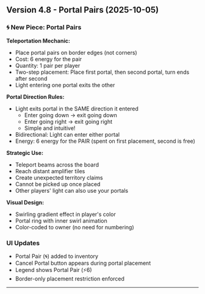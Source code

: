 ## Version 4.8 - Portal Pairs (2025-10-05)

### 🌀 New Piece: Portal Pairs

**Teleportation Mechanic:**
- Place portal pairs on border edges (not corners)
- Cost: 6 energy for the pair
- Quantity: 1 pair per player
- Two-step placement: Place first portal, then second portal, turn ends after second
- Light entering one portal exits the other

**Portal Direction Rules:**
- Light exits portal in the SAME direction it entered
  - Enter going down → exit going down
  - Enter going right → exit going right
  - Simple and intuitive!
- Bidirectional: Light can enter either portal
- Energy: 6 energy for the PAIR (spent on first placement, second is free)

**Strategic Use:**
- Teleport beams across the board
- Reach distant amplifier tiles
- Create unexpected territory claims
- Cannot be picked up once placed
- Other players' light can also use your portals

**Visual Design:**
- Swirling gradient effect in player's color
- Portal ring with inner swirl animation
- Color-coded to owner (no need for numbering)

### UI Updates
- Portal Pair (🌀) added to inventory
- Cancel Portal button appears during portal placement
- Legend shows Portal Pair (⚡6)
- Border-only placement restriction enforced

---
